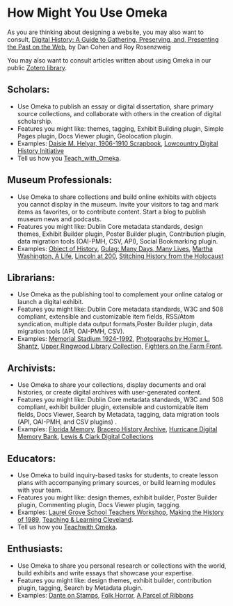 How Might You Use Omeka
=======================

As you are thinking about designing a website, you may also want to consult, [Digital History: A Guide to Gathering, Preserving, and, Presenting the Past on the Web](http://chnm.gmu.edu/digitalhistory), by Dan Cohen and Roy Rosenzweig

You may also want to consult articles written about using Omeka in our public [Zotero library](https://www.zotero.org/groups/omeka/items).

Scholars: 
-----------------------------------------------------------

-   Use Omeka to publish an essay or digital dissertation, share primary source collections, and collaborate with others in the creation of digital scholarship.
-   Features you might like: themes, tagging, Exhibit Building plugin, Simple Pages plugin, Docs Viewer plugin, Geolocation plugin.
-   Examples: [Daisie M. Helyar, 1906-1910 Scrapbook](http://gslis.simmons.edu/daisie/), [Lowcountry Digital History Initiative](http://ldhi.library.cofc.edu/)
-   Tell us how you [Teach\_with\_Omeka](/Teach_with_Omeka.md).

Museum Professionals:
-----------------------------------------------------------

-   Use Omeka to share collections and build online exhibits with objects you cannot display in the museum. Invite your visitors to tag and mark items as favorites, or to contribute content. Start a blog to publish museum news and podcasts.
-   Features you might like: Dublin Core metadata standards, design themes, Exhibit Builder plugin, Poster Builder plugin, Contribution  plugin, data migration tools (OAI-PMH, CSV, API), Social Bookmarking plugin.
-   Examples: [Object of History](http://objectofhistory.org), [Gulag: Many Days, Many Lives](http://gulaghistory.org), [Martha Washington, A Life](http://marthawashington.us), [Lincoln at 200](http://publications.newberry.org/lincoln/), [Stitching History from the Holocaust](http://liblamp.uwm.edu/omeka/A/)

Librarians:
---------------------------------------------------------------

-   Use Omeka as the publishing tool to complement your online catalog or launch a digital exhibit.
-   Features you might like: Dublin Core metadata standards, W3C and 508 compliant, extensible and customizable item fields, RSS/Atom syndication, multiple data output formats,Poster Builder plugin, data migration tools (API, OAI-PMH, CSV).
-   Examples: [Memorial Stadium 1924-1992](http://brickhouse.lib.umn.edu/), [Photographs by Homer L. Shantz](http://digitalcommons.library.arizona.edu/x/exhibits/shantzafrica), [Upper Ringwood Library Collection](http://www.upperringwood.org/index.php), [Fighters on the Farm Front](http://scarc.library.oregonstate.edu/omeka/exhibits/show/fighters).

Archivists:
---------------------------------------------------------------

-   Use Omeka to share your collections, display documents and oral histories, or create digital archives with user-generated content.
-   Features you might like: Dublin Core metadata standards, W3C and 508 compliant, exhibit builder plugin, extensible and customizable item fields, Docs Viewer, Search by Metadata, tagging, data migration tools (API, OAI-PMH, and CSV plugins) .
-   Examples: [Florida Memory](http://floridamemory.com/), [Bracero    History Archive](http://braceroarchive.org), [Hurricane Digital Memory Bank](http://hurricanearchive.org), [Lewis & Clark Digital Collections](http://digitalcollections.lclark.edu/)

Educators:
-------------------------------------------------------------

-   Use Omeka to build inquiry-based tasks for students, to create lesson plans with accompanying primary sources, or build learning modules with your team.
-   Features you might like: design themes, exhibit builder, Poster Builder plugin, Commenting plugin, Docs Viewer plugin, tagging.
-   Examples: [Laurel Grove School Teachers Workshop](http://chnm.gmu.edu/laurelgrove), [Making the History of 1989](http://chnm.gmu.edu/1989), [Teaching & Learning Cleveland](http://csudigitalhumanities.org/exhibits/).
-   Tell us how you [Teachwith Omeka](/Teach_with_Omeka.md).

Enthusiasts:
--------------------------------------------------------------

-   Use Omeka to share you personal research or collections with the world, build exhibits and write essays that showcase your expertise.
-   Features you might like: design themes, exhibit builder, contribution plugin, tagging, Search by Metadata plugin.
-   Examples: [Dante on Stamps](http://www.danteonstamps.com/ds/), [Folk Horror](http://www.folkhorror.com/), [A Parcel of Ribbons](http://aparcelofribbons.co.uk/)
